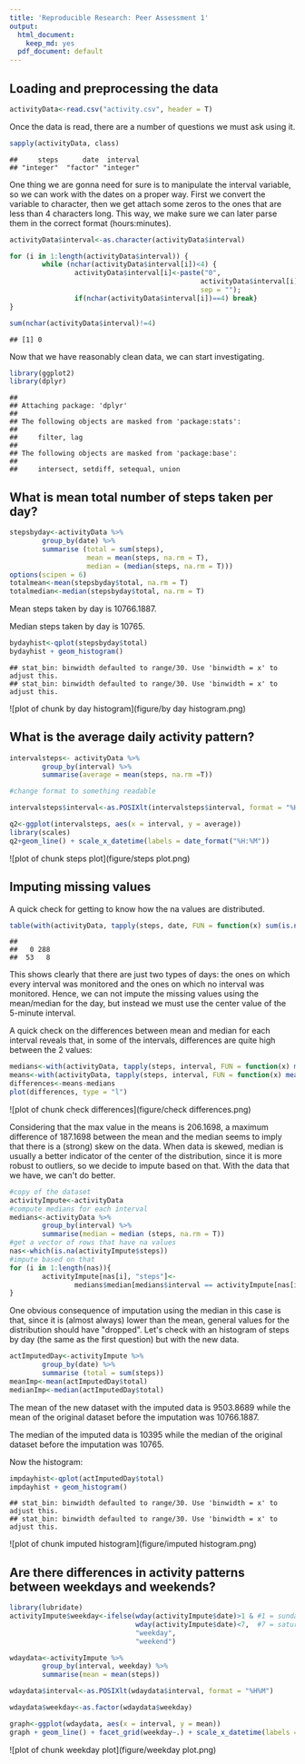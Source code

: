 ```yaml
---
title: 'Reproducible Research: Peer Assessment 1'
output:
  html_document:
    keep_md: yes
  pdf_document: default
---
```


## Loading and preprocessing the data


```r
activityData<-read.csv("activity.csv", header = T)
```

Once the data is read, there are a number of questions we must ask using it. 


```r
sapply(activityData, class)
```

```
##     steps      date  interval 
## "integer"  "factor" "integer"
```

One thing we are gonna need for sure is to manipulate the interval variable, so we can work with the dates on a proper way. First we convert the variable to character, then we get attach some zeros to the ones that are less than 4 characters long. This way, we make sure we can later parse them in the correct format (hours:minutes). 


```r
activityData$interval<-as.character(activityData$interval)

for (i in 1:length(activityData$interval)) {
        while (nchar(activityData$interval[i])<4) {
                activityData$interval[i]<-paste("0", 
                                               activityData$interval[i], 
                                               sep = ""); 
                if(nchar(activityData$interval[i])==4) break}
}

sum(nchar(activityData$interval)!=4)
```

```
## [1] 0
```



Now that we have reasonably clean data, we can start investigating.


```r
library(ggplot2)
library(dplyr)
```

```
## 
## Attaching package: 'dplyr'
## 
## The following objects are masked from 'package:stats':
## 
##     filter, lag
## 
## The following objects are masked from 'package:base':
## 
##     intersect, setdiff, setequal, union
```

## What is mean total number of steps taken per day?


```r
stepsbyday<-activityData %>% 
        group_by(date) %>% 
        summarise (total = sum(steps), 
                   mean = mean(steps, na.rm = T), 
                   median = (median(steps, na.rm = T)))
options(scipen = 6)
totalmean<-mean(stepsbyday$total, na.rm = T)
totalmedian<-median(stepsbyday$total, na.rm = T)
```

Mean steps taken by day is 10766.1887.

Median steps taken by day is 10765.


```r
bydayhist<-qplot(stepsbyday$total)
bydayhist + geom_histogram()
```

```
## stat_bin: binwidth defaulted to range/30. Use 'binwidth = x' to adjust this.
## stat_bin: binwidth defaulted to range/30. Use 'binwidth = x' to adjust this.
```

![plot of chunk by day histogram](figure/by day histogram.png) 


## What is the average daily activity pattern?


```r
intervalsteps<- activityData %>%
        group_by(interval) %>%
        summarise(average = mean(steps, na.rm =T))

#change format to something readable

intervalsteps$interval<-as.POSIXlt(intervalsteps$interval, format = "%H%M")
```


```r
q2<-ggplot(intervalsteps, aes(x = interval, y = average))
library(scales)
q2+geom_line() + scale_x_datetime(labels = date_format("%H:%M"))
```

![plot of chunk steps plot](figure/steps plot.png) 


## Imputing missing values

A quick check for getting to know how the na values are distributed.


```r
table(with(activityData, tapply(steps, date, FUN = function(x) sum(is.na(x)))))
```

```
## 
##   0 288 
##  53   8
```

This shows clearly that there are just two types of days: the ones on which every interval was monitored and the ones on which no interval was monitored. Hence, we can not impute the missing values using the mean/median for the day, but instead we must use the center value of the 5-minute interval.

A quick check on the differences between mean and median for each interval reveals that, in some of the intervals, differences are quite high between the 2 values:

```r
medians<-with(activityData, tapply(steps, interval, FUN = function(x) median(x, na.rm = T)))
means<-with(activityData, tapply(steps, interval, FUN = function(x) mean(x, na.rm = T)))
differences<-means-medians
plot(differences, type = "l")
```

![plot of chunk check differences](figure/check differences.png) 

Considering that the max value in the means is 206.1698, a maximum difference of 187.1698 between the mean and the median seems to imply that there is a (strong) skew on the data. When data is skewed, median is usually a better indicator of the center of the distribution, since it is more robust to outliers, so we decide to impute based on that. With the data that we have, we can't do better.


```r
#copy of the dataset
activityImpute<-activityData
#compute medians for each interval
medians<-activityData %>%
        group_by(interval) %>%
        summarise(median = median (steps, na.rm = T))
#get a vector of rows that have na values
nas<-which(is.na(activityImpute$steps))
#impute based on that
for (i in 1:length(nas)){
        activityImpute[nas[i], "steps"]<- 
                medians$median[medians$interval == activityImpute[nas[i], "interval"]]
}
```

One obvious consequence of imputation using the median in this case is that, since it is (almost always) lower than the mean, general values for the distribution should have "dropped". Let's check with an histogram of steps by day (the same as the first question) but with the new data.


```r
actImputedDay<-activityImpute %>%
        group_by(date) %>%
        summarise (total = sum(steps))
meanImp<-mean(actImputedDay$total)
medianImp<-median(actImputedDay$total)
```

The mean of the new dataset with the imputed data is 9503.8689 while the mean of the original dataset before the imputation was 10766.1887.

The median of the imputed data is 10395 while the median of the original dataset before the imputation was 10765.

Now the histogram:


```r
impdayhist<-qplot(actImputedDay$total)
impdayhist + geom_histogram()
```

```
## stat_bin: binwidth defaulted to range/30. Use 'binwidth = x' to adjust this.
## stat_bin: binwidth defaulted to range/30. Use 'binwidth = x' to adjust this.
```

![plot of chunk imputed histogram](figure/imputed histogram.png) 


## Are there differences in activity patterns between weekdays and weekends?



```r
library(lubridate)
activityImpute$weekday<-ifelse(wday(activityImpute$date)>1 & #1 = sunday
                               wday(activityImpute$date)<7,  #7 = saturday
                               "weekday", 
                               "weekend")

wdaydata<-activityImpute %>%
        group_by(interval, weekday) %>%
        summarise(mean = mean(steps))

wdaydata$interval<-as.POSIXlt(wdaydata$interval, format = "%H%M")

wdaydata$weekday<-as.factor(wdaydata$weekday)
```


```r
graph<-ggplot(wdaydata, aes(x = interval, y = mean))
graph + geom_line() + facet_grid(weekday~.) + scale_x_datetime(labels = date_format("%H:%M"))
```

![plot of chunk weekday plot](figure/weekday plot.png) 
